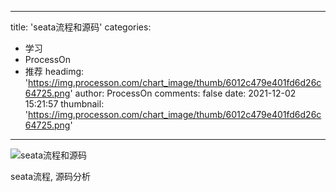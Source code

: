 
---
title: 'seata流程和源码'
categories: 
 - 学习
 - ProcessOn
 - 推荐
headimg: 'https://img.processon.com/chart_image/thumb/6012c479e401fd6d26c64725.png'
author: ProcessOn
comments: false
date: 2021-12-02 15:21:57
thumbnail: 'https://img.processon.com/chart_image/thumb/6012c479e401fd6d26c64725.png'
---

<div>   
<img class="thumb" alt="seata流程和源码" src="https://img.processon.com/chart_image/thumb/6012c479e401fd6d26c64725.png" referrerpolicy="no-referrer">
<p>seata流程, 源码分析</p>  
</div>
            